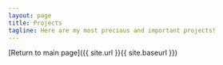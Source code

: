 ```yaml
---
layout: page
title: Projects
tagline: Here are my most precious and important projects!
---
```


[Return to main page]({{ site.url }}{{ site.baseurl }})
